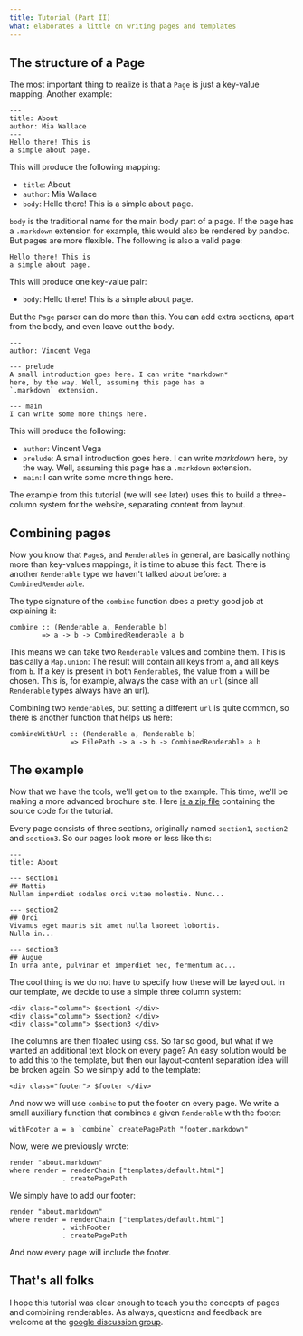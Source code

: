 ```yaml
---
title: Tutorial (Part II)
what: elaborates a little on writing pages and templates
---
```


## The structure of a Page

The most important thing to realize is that a `Page` is just a key-value
mapping. Another example:

    ---
    title: About
    author: Mia Wallace
    ---
    Hello there! This is
    a simple about page.

This will produce the following mapping:

- `title`: About
- `author`: Mia Wallace
- `body`: Hello there! This is a simple about page.

`body` is the traditional name for the main body part of a page. If the page has
a `.markdown` extension for example, this would also be rendered by pandoc. But
pages are more flexible. The following is also a valid page:

    Hello there! This is
    a simple about page.

This will produce one key-value pair:

- `body`: Hello there! This is a simple about page.

But the `Page` parser can do more than this. You can add extra sections, apart
from the body, and even leave out the body.

    ---
    author: Vincent Vega
   
    --- prelude
    A small introduction goes here. I can write *markdown*
    here, by the way. Well, assuming this page has a
    `.markdown` extension.
   
    --- main
    I can write some more things here.

This will produce the following:

- `author`: Vincent Vega
- `prelude`: A small introduction goes here. I can write *markdown* here, by the
  way. Well, assuming this page has a `.markdown` extension.
- `main`: I can write some more things here.

The example from this tutorial (we will see later) uses this to build a
three-column system for the website, separating content from layout.

## Combining pages

Now you know that `Page`s, and `Renderable`s in general, are basically nothing
more than key-values mappings, it is time to abuse this fact. There is another
`Renderable` type we haven't talked about before: a `CombinedRenderable`.

The type signature of the `combine` function does a pretty good job at
explaining it:

~~~~~{.haskell}
combine :: (Renderable a, Renderable b)
        => a -> b -> CombinedRenderable a b
~~~~~

This means we can take two `Renderable` values and combine them. This is
basically a `Map.union`: The result will contain all keys from `a`, and all
keys from `b`. If a key is present in both `Renderable`s, the value from `a`
will be chosen. This is, for example, always the case with an `url` (since
all `Renderable` types always have an url).

Combining two `Renderable`s, but setting a different `url` is quite common, so
there is another function that helps us here:

~~~~~{.haskell}
combineWithUrl :: (Renderable a, Renderable b)
               => FilePath -> a -> b -> CombinedRenderable a b
~~~~~

## The example

Now that we have the tools, we'll get on to the example. This time, we'll
be making a more advanced brochure site. Here
[is a zip file](examples/morepages.zip) containing the source code for the
tutorial.

Every page consists of three sections, originally named `section1`, `section2`
and `section3`. So our pages look more or less like this:

    ---
    title: About

    --- section1
    ## Mattis
    Nullam imperdiet sodales orci vitae molestie. Nunc...

    --- section2
    ## Orci
    Vivamus eget mauris sit amet nulla laoreet lobortis.
    Nulla in...

    --- section3
    ## Augue
    In urna ante, pulvinar et imperdiet nec, fermentum ac...

The cool thing is we do not have to specify how these will be layed out. In our
template, we decide to use a simple three column system:

~~~~~{.html}
<div class="column"> $section1 </div>
<div class="column"> $section2 </div>
<div class="column"> $section3 </div>
~~~~~

The columns are then floated using css. So far so good, but what if we wanted
an additional text block on every page? An easy solution would be to add this
to the template, but then our layout-content separation idea will be broken
again. So we simply add to the template:

~~~~~{.html}
<div class="footer"> $footer </div>
~~~~~

And now we will use `combine` to put the footer on every page. We write a small
auxiliary function that combines a given `Renderable` with the footer:

~~~~~{.haskell}
withFooter a = a `combine` createPagePath "footer.markdown"
~~~~~

Now, were we previously wrote:

~~~~~{.haskell}
render "about.markdown"
where render = renderChain ["templates/default.html"]
             . createPagePath
~~~~~

We simply have to add our footer:

~~~~~{.haskell}
render "about.markdown"
where render = renderChain ["templates/default.html"]
             . withFooter
             . createPagePath
~~~~~

And now every page will include the footer.

## That's all folks

I hope this tutorial was clear enough to teach you the concepts of pages and
combining renderables. As always, questions and feedback are welcome at the
[google discussion group](http://groups.google.com/group/hakyll).
